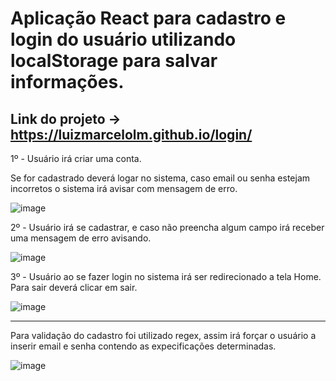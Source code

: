 # Aplicação React para cadastro e login do usuário utilizando localStorage para salvar informações.

## Link do projeto -> https://luizmarcelolm.github.io/login/

1º - Usuário irá criar uma conta.

Se for cadastrado deverá logar no sistema, caso email ou senha estejam incorretos o sistema irá avisar com mensagem de erro.
     
 
![image](https://user-images.githubusercontent.com/109484017/189463217-d0de41ec-1ec3-4180-94ab-169d248bab40.png)


2º - Usuário irá se cadastrar, e caso não preencha algum campo irá receber uma mensagem de erro avisando.

![image](https://user-images.githubusercontent.com/109484017/189463636-67c17fda-c1f1-40c7-be43-b147f5b0323c.png)


3º - Usuário ao se fazer login no sistema irá ser redirecionado a tela Home.
Para sair deverá clicar em sair.

![image](https://user-images.githubusercontent.com/109484017/189463968-6b4b00f8-b168-4834-b3fa-1d04121bbfae.png)

----------------------------------------------------------------------------------------------------------------
Para validação do cadastro foi utilizado regex, assim irá forçar o usuário a inserir email e senha contendo as expecificações determinadas.

![image](https://user-images.githubusercontent.com/109484017/189488319-ed531c8c-7084-4c44-87f6-912e09e3f285.png)












